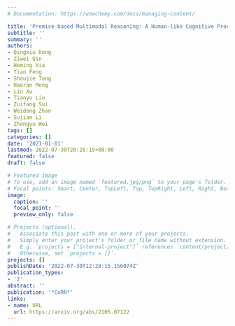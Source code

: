 ```yaml
---
# Documentation: https://wowchemy.com/docs/managing-content/

title: 'Premise-based Multimodal Reasoning: A Human-like Cognitive Process'
subtitle: ''
summary: ''
authors:
- Qingxiu Dong
- Ziwei Qin
- Heming Xia
- Tian Feng
- Shoujie Tong
- Haoran Meng
- Lin Xu
- Tianyu Liu
- Zuifang Sui
- Weidong Zhan
- Sujian Li
- Zhongyu Wei
tags: []
categories: []
date: '2021-01-01'
lastmod: 2022-07-30T20:28:15+08:00
featured: false
draft: false

# Featured image
# To use, add an image named `featured.jpg/png` to your page's folder.
# Focal points: Smart, Center, TopLeft, Top, TopRight, Left, Right, BottomLeft, Bottom, BottomRight.
image:
  caption: ''
  focal_point: ''
  preview_only: false

# Projects (optional).
#   Associate this post with one or more of your projects.
#   Simply enter your project's folder or file name without extension.
#   E.g. `projects = ["internal-project"]` references `content/project/deep-learning/index.md`.
#   Otherwise, set `projects = []`.
projects: []
publishDate: '2022-07-30T12:28:15.156074Z'
publication_types:
- '2'
abstract: ''
publication: '*CoRR*'
links:
- name: URL
  url: https://arxiv.org/abs/2105.07122
---
```

